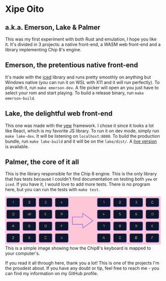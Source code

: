 # Xipe Oito
## a.k.a. Emerson, Lake & Palmer

This was my first experiment with both Rust and emulation, I hope you like it.
It's divided in 3 projects: a native front-end, a WASM web front-end and a library implementing Chip 8's engine.

## Emerson, the pretentious native front-end
It's made with the [iced](https://github.com/hecrj/iced/) library and runs pretty smoothly on anything but Windows native (you can run it on WSL with X11 
and it will run perfectly).
To play with it, run `make emerson-dev`. A file picker will open an you just have to select your rom and start playing.
To build a release binary, run `make emerson-build`.

## Lake, the delightful web front-end
This one was made with the [yew](https://github.com/yewstack/yew) framework. I chose it since it looks a lot like React, which is my favorite JS library.
To run it on dev mode, simply run `make lake-dev`. It will be listening on `localhost:8080`.
To build the production bundle, run `make lake-build` and it will be on the `lake/dist/`.
A [live version](chip8.cel.so) is available.

## Palmer, the core of it all
This is the library responsible for the Chip 8 engine. This is the only library that has tests because I couldn't find documentation on testing both `yew` or `iced`. If you have it, 
I would love to add more tests.
There is no program here, but you can run the tests with `make test`.


![Keybinding map, showing how to play the games on your computer's keyboard](https://raw.githubusercontent.com/celsobonutti/xipe-oito/master/map.png)
This is a simple image showing how the Chip8's keyboard is mapped to your computer's.

If you read it all through here, thank you a lot! This is one of the projects I'm the proudest about. If you have any doubt or tip, feel free to reach me - you can find my information 
on my GitHub profile.
